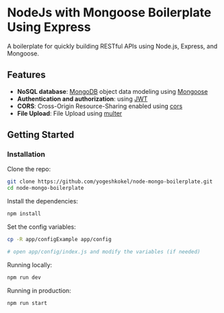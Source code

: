 # NodeJs with Mongoose Boilerplate Using Express

A boilerplate for quickly building RESTful APIs using Node.js, Express, and Mongoose.

## Features
- **NoSQL database**: [MongoDB](https://www.mongodb.com) object data modeling using [Mongoose](https://mongoosejs.com)
- **Authentication and authorization**: using [JWT](https://www.npmjs.com/package/jsonwebtoken)
- **CORS**: Cross-Origin Resource-Sharing enabled using [cors](https://github.com/expressjs/cors)
- **File Upload**: File Upload using [multer](https://www.npmjs.com/package/multer)

## Getting Started

### Installation

Clone the repo:

```bash
git clone https://github.com/yogeshkokel/node-mongo-boilerplate.git
cd node-mongo-boilerplate
```

Install the dependencies:

```bash
npm install
```

Set the config variables:

```bash
cp -R app/configExample app/config

# open app/config/index.js and modify the variables (if needed)
```
Running locally:

```bash
npm run dev
```

Running in production:

```bash
npm run start
```